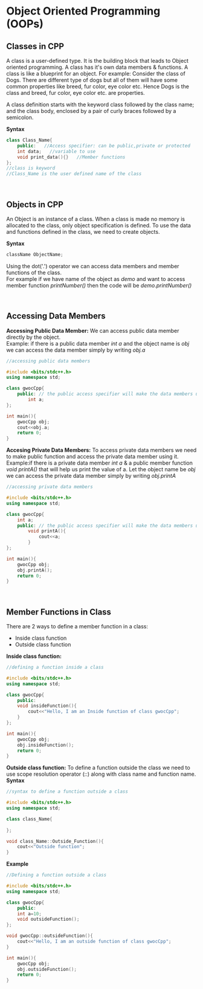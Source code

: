 # Object Oriented Programming (OOPs)

## Classes in CPP

A class is a user-defined type. It is the building block that leads to Object oriented programming. A class has it's own data members & functions. A class is like a blueprint for an object.
For example: Consider the class of Dogs. There are different type of dogs but all of them will have some common properties like breed, fur color, eye color etc. Hence Dogs is the class and breed, fur color, eye color etc. are properties.

A class definition starts with the keyword class followed by the class name; and the class body, enclosed by a pair of curly braces followed by a semicolon.

<b>Syntax</b>
```cpp
class Class_Name{
    public:   //Access specifier: can be public,private or protected
    int data;   //variable to use
    void print_data(){}   //Member functions
};
//class is keyword
//Class_Name is the user defined name of the class
```
<br>

## Objects in CPP
An Object is an instance of a class. When a class is made no memory is allocated to the class, only object specification is defined. To use the data and functions defined in the class, we need to create objects.

<b>Syntax</b>
```cpp
className ObjectName;
```
Using the dot('.') operator we can access data members and member functions of the class.
<br>
For example if we have name of the object as <i>demo</i> and want to access member function <i>printNumber()</i> then the code will be <i>demo.printNumber()</i>

<br>

## Accessing Data Members
<b>Accessing Public Data Member:</b> We can access public data member directly by the object.
<br>
Example: if there is a public data member <i>int a</i> and the object name is <i>obj</i> we can access the data member simply by writing <i>obj.a</i>
```cpp
//accessing public data members

#include <bits/stdc++.h>
using namespace std;

class gwocCpp{
    public: // the public access specifier will make the data members under it public and hence can be directly accessed by the object
        int a;
};

int main(){
    gwocCpp obj;
    cout<<obj.a;
    return 0;
}
```
<b>Accesing Private Data Members:</b> To access private data members we need to make public function and access the private data member using it.
<br>
Example:if there is a private data member <i>int a</i> & a public member function <i>void printA()</i> that will help us print the value of a. Let the object name be <i>obj</i> we can access the private data member simply by writing <i>obj.printA</i>
```cpp
//accessing private data members

#include <bits/stdc++.h>
using namespace std;

class gwocCpp{
    int a;
    public: // the public access specifier will make the data members under it public and hence can be directly accessed by the object
        void printA(){
            cout<<a;
        }
};

int main(){
    gwocCpp obj;
    obj.printA();
    return 0;
}
```
<br>

## Member Functions in Class
There are 2 ways to define a member function in a class:
- Inside class function
- Outside class function

<b>Inside class function:</b>
```cpp
//defining a function inside a class

#include <bits/stdc++.h>
using namespace std;

class gwocCpp{
    public:
    void insideFunction(){
        cout<<"Hello, I am an Inside function of class gwocCpp";
    }
};

int main(){
    gwocCpp obj;
    obj.insideFunction();
    return 0;
}
```
<b>Outside class function:</b> To define a function outside the class we need to use scope resolution operator (::) along with class name and function name.
<br>
<b>Syntax</b>
```cpp
//syntax to define a function outside a class

#include <bits/stdc++.h>
using namespace std;

class class_Name{
    
};

void class_Name::Outside_Function(){
    cout<<"Outside function";
}

```
<b>Example</b>
```cpp
//Defining a function outside a class

#include <bits/stdc++.h>
using namespace std;

class gwocCpp{
    public:
    int a=10;
    void outsideFunction();
};

void gwocCpp::outsideFunction(){
    cout<<"Hello, I am an outside function of class gwocCpp";
}

int main(){
    gwocCpp obj;
    obj.outsideFunction();
    return 0;
}

```

